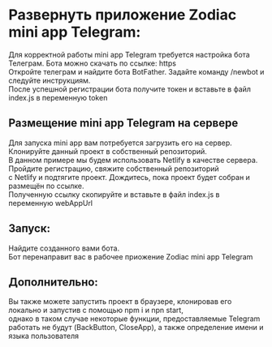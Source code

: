 # Развернуть приложение Zodiac mini app Telegram:

Для корректной работы mini app Telegram требуется настройка бота Телеграм. Бота можно скачать по ссылке: https\
Откройте телеграм и найдите бота BotFather. Задайте команду /newbot и следуйте инструкциям. \
После успешной регистрации бота получите токен и вставьте в файл index.js в переменную token

## Размещение mini app Telegram на сервере

Для запуска mini app вам потребуется загрузить его на сервер. Клонируйте данный проект в собственный репозиторий.\
В данном примере мы будем использовать Netlify в качестве сервера. Пройдите регистрацию, свяжите собственный репозиторий \
с Netlify и подтягите проект. Дождитесь, пока проект будет собран и размещён по ссылке. \
Полученную ссылку скопируйте и вставьте в файл index.js в переменную webAppUrl

## Запуск:

Найдите созданного вами бота.\
Бот перенаправит вас в рабочее приожение Zodiac mini app Telegram

## Дополнительно:

Вы также можете запустить проект в браузере, клонировав его локально и запустив с помощью npm i и npn start,\
однако в таком случае некоторые функции, предоставляемые Telegram\
работать не будут (BackButton, CloseApp), а также определение имени и языка пользователя



